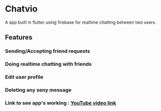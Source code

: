 # Chatvio

A app built in flutter using firebase for realtime chatting between two users.

## Features

### Sending/Accepting friend requests
### Doing realtime chatting with friends
### Edit user profile
### Deleting any seny message

### Link to see app's working : [YouTube video link](https://www.youtube.com/watch?v=KPhRjG1HTrE)

